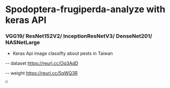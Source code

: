 # Spodoptera-frugiperda-analyze with keras API 
### VGG19/ ResNet152V2/ InceptionResNetV3/ DenseNet201/ NASNetLarge

- Keras Api image classifty about pests in Taiwan

-- dataset https://reurl.cc/Oq3AdD

-- weight https://reurl.cc/5qWQ3R

<img src="https://trello.com/1/cards/5fcf1c0abcdab52cb8a596a0/attachments/5fd05f929fd352408d9190fd/previews/5fd05f929fd352408d9195ec/download/Training__Accuracy_Curve.png" style="zoom:50%" />

